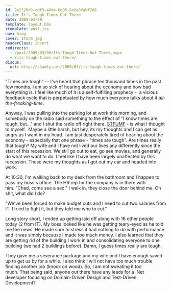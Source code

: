```yaml
---
id: 2e212bd9-cdf3-48d4-8e05-9c8e6fabf286
title: It's Tough Times Out There
date: 2009-03-09
template: layout.hbs
rtemplate: post.jsx
nav: blog
cover: storm.jpg
headerClass: invert
redirects:
  - /post/2009/03/09/Its-Tough-Times-Out-There.aspx
  - /its-tough-times-out-there/
disqus:
  url: http://chadly.net/2009/03/its-tough-times-out-there/
---
```


"Times are tough" -- I've heard that phrase ten thousand times in the past few months. I am so sick of hearing about the economy and how bad everything is. I feel like much of it is a self-fulfilling prophecy -  a vicious feedback cycle that is perpetuated by how much everyone talks about it _all-the-freaking-time_.

Anyway, I was pulling into the parking lot at work this morning, and somebody on the radio said something to the effect of "I know times are tough, but…" and I shut the radio off right there. [STFUMF](http://www.urbandictionary.com/define.php?term=stfumf) - is what I thought to myself.  Maybe a little harsh, but hey, its my thoughts and I can get as angry as I want in my head. I am just desperately tired of hearing about the economy - especially that one phrase - "times are tough". Are times really that tough? My wife and I have not lived our lives any differently since the start of this recession. We still go out to eat, go see movies, and generally do what we want to do. I feel like I have been largely unaffected by this recession. These were my thoughts as I got out my car and headed into work.

At 10:30, I'm walking back to my desk from the bathroom and I happen to pass my boss's office. The HR rep for the company is in there with him. "Chad, come see a sec." I walk in, they close the door behind me. Oh shit, what did I do?

"We've been forced to make budget cuts and I need to cut two salaries from IT. I tried to fight it, but they told me who to cut."

Long story short, I ended up getting laid off along with 16 other people today (2 from IT). My boss looked like he was getting teary-eyed as he told me the news. He made sure to stress it had nothing to do with performance and it was simply because I made too much money. I also learned that they are getting rid of the building I work in and consolidating everyone to one building (we had 2 buildings before). Damn, I guess times really are tough.

They gave me a severance package and my wife and I have enough saved up to get us by for a while. I also think I will not have too much trouble finding another job (knock on wood). So, I am not sweating it too much. That being said, anyone out there have any leads for a .Net developer focusing on Domain-Driven Design and Test-Driven Development?  <i class="fa fa-smile-o"></i>
